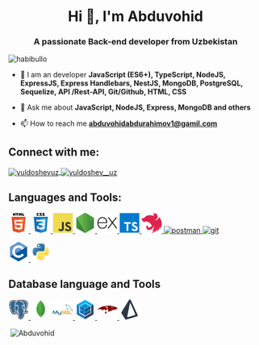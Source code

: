 <h1 align="center">Hi 👋, I'm Abduvohid</h1>
<h3 align="center">A passionate Back-end developer from Uzbekistan</h3>


<p align="left"> <img src="https://komarev.com/ghpvc/?username=khab1bull0&label=Profile%20views&color=0e75b6&style=flat" alt="habibullo" /> </p>

- 🌱 I am an developer **JavaScript (ES6+),  TypeScript,  NodeJS,  ExpressJS,   Express Handlebars,  NestJS,  MongoDB,  PostgreSQL,  Sequelize,  API /Rest-API,  Git/Github,  HTML, CSS**

<!-- - 📝 I regularly write articles on [http://t.me/](http://t.me) -->

- 💬 Ask me about **JavaScript, NodeJS, Express, MongoDB and others**

- 📫 How to reach me **abduvohidabdurahimov1@gamil.com**

<p align="left">
  <h2 align="left">Connect with me:</h2>
  <a href="https://www.linkedin.com/in/abduvohid-abdurahimov-2618732b0/" target="blank">
    <img align="center" src="https://raw.githubusercontent.com/rahuldkjain/github-profile-readme-generator/master/src/images/icons/Social/linked-in-alt.svg" alt="yuldoshevuz" height="30" width="40" />
  </a>
  <a href="https://t.me/a_abduvoh1d" target="blank">
    <img align="center" src="https://upload.wikimedia.org/wikipedia/commons/8/82/Telegram_logo.svg" alt="yuldoshev__uz" height="30" width="40" />
  </a>
</p>

<h2 align="left">Languages and Tools:</h2>
<p align="left"> 

<a href="#" target="_blank" rel="noreferrer"> <img src="https://raw.githubusercontent.com/devicons/devicon/master/icons/html5/html5-original-wordmark.svg" alt="html5" width="40" height="40"/> </a>
<a href="#" target="_blank" rel="noreferrer"> <img src="https://raw.githubusercontent.com/devicons/devicon/master/icons/css3/css3-original-wordmark.svg" alt="css3" width="40" height="40"/> </a> 
<a href="#" target="_blank" rel="noreferrer"> <img src="https://raw.githubusercontent.com/devicons/devicon/master/icons/javascript/javascript-original.svg" alt="javascript" width="40" height="40"/> </a>
<a href="#" target="_blank" rel="noreferrer"> <img src="https://github.com/devicons/devicon/blob/master/icons/nodejs/nodejs-original.svg" alt="nodejs" width="40" height="40"/> </a> 
<a href="#" target="_blank" rel="noreferrer"> <img src="https://raw.githubusercontent.com/devicons/devicon/master/icons/express/express-original.svg" alt="express" width="40" height="40"/> </a>
<a href="#" target="_blank" rel="noreferrer"> <img src="https://github.com/devicons/devicon/blob/master/icons/typescript/typescript-original.svg" alt="git" width="40" height="40"/> </a>
<a href="#" target="_blank" rel="noreferrer"> <img src="https://github.com/devicons/devicon/blob/master/icons/nestjs/nestjs-original.svg" alt="nestjs" width="40" height="40"/> </a> 
<a href="https://postman.com" target="_blank" rel="noreferrer"> <img src="https://www.vectorlogo.zone/logos/getpostman/getpostman-icon.svg" alt="postman" width="40" height="40"/> </a> 
<a href="https://git-scm.com/" target="_blank" rel="noreferrer"> <img src="https://www.vectorlogo.zone/logos/git-scm/git-scm-icon.svg" alt="git" width="40" height="40"/> </a>

<a href="#" target="_blank" rel="noreferrer"> <img src="https://github.com/devicons/devicon/blob/master/icons/c/c-original.svg" alt="c" width="40" height="40"/> </a> 
<a href="https://www.python.org" target="_blank" rel="noreferrer"> <img src="https://raw.githubusercontent.com/devicons/devicon/master/icons/python/python-original.svg" alt="python" width="40" height="40"/> </a>
</p>

<h2>Database language and Tools</h2>
<p>
<a href="#" target="_blank" rel="noreferrer"> <img src="https://github.com/devicons/devicon/blob/master/icons/postgresql/postgresql-original.svg" alt="git" width="40" height="40"/> </a>
<a href="#" target="_blank" rel="noreferrer"> <img src="https://github.com/devicons/devicon/blob/master/icons/mongodb/mongodb-original.svg" alt="git" width="40" height="40"/></a>
<a href="https://www.mysql.com/" target="_blank" rel="noreferrer"> <img src="https://raw.githubusercontent.com/devicons/devicon/master/icons/mysql/mysql-original-wordmark.svg" alt="mysql" width="40" height="40"/> </a>
<a href="#" target="_blank" rel="noreferrer"> <img src="https://github.com/devicons/devicon/blob/master/icons/sequelize/sequelize-original.svg" alt="git" width="40" height="40"/> </a>
<a href="#" target="_blank" rel="noreferrer"> <img src="https://github.com/devicons/devicon/blob/master/icons/mongoose/mongoose-original.svg" alt="git" width="40" height="40"/> </a>
<a href="#" target="_blank" rel="noreferrer"> <img src="https://github.com/devicons/devicon/blob/master/icons/prisma/prisma-original.svg" alt="git" width="40" height="40"/> </a>
</p>

<p>&nbsp;<img align="center" src="https://github-readme-stats.vercel.app/api?username=Abduvohid-A&show_icons=true&locale=en" alt="Abduvohid" /></p>

<!--
**Abduvohid-A/Abduvohid-A** is a ✨ _special_ ✨ repository because its `README.md` (this file) appears on your GitHub profile.

Here are some ideas to get you started:

- 🔭 I’m currently working on ...
- 🌱 I’m currently learning ...
- 👯 I’m looking to collaborate on ...
- 🤔 I’m looking for help with ...
- 💬 Ask me about ...
- 📫 How to reach me: ...
- 😄 Pronouns: ...
- ⚡ Fun fact: ...
-->
